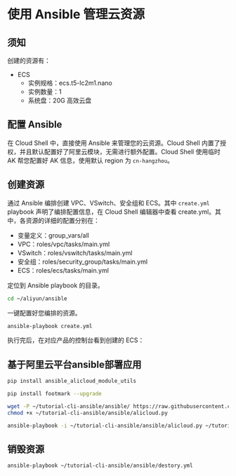 # 使用 Ansible 管理云资源


## 须知

创建的资源有：

- ECS
    - 实例规格：ecs.t5-lc2m1.nano
    - 实例数量：1
    - 系统盘：20G 高效云盘

## 配置 Ansible

在 Cloud Shell 中，直接使用 Ansible 来管理您的云资源。Cloud Shell 内置了授权，并且默认配置好了阿里云模块，无需进行额外配置。Cloud Shell 使用临时 AK 帮您配置好 AK 信息，使用默认 region 为 `cn-hangzhou`。

## 创建资源

通过 Ansible 编排创建 VPC、VSwitch、安全组和 ECS。其中 `create.yml` playbook 声明了编排配置信息，<tutorial-editor-open-file filePath="tutorial-cli-ansible/ansible/create.yml">在 Cloud Shell 编辑器中查看 create.yml</tutorial-editor-open-file>。其中，各资源的详细的配置分别在：

- 变量定义：<tutorial-editor-open-file filePath="tutorial-cli-ansible/ansible/group_vars/all">group_vars/all</tutorial-editor-open-file>
- VPC：<tutorial-editor-open-file filePath="tutorial-cli-ansible/ansible/roles/vpc/tasks/main.yml">roles/vpc/tasks/main.yml</tutorial-editor-open-file>
- VSwitch：<tutorial-editor-open-file filePath="tutorial-cli-ansible/ansible/roles/vswitch/tasks/main.yml">roles/vswitch/tasks/main.yml</tutorial-editor-open-file>
- 安全组：<tutorial-editor-open-file filePath="tutorial-cli-ansible/ansible/roles/security_group/tasks/main.yml">roles/security_group/tasks/main.yml</tutorial-editor-open-file>
- ECS：<tutorial-editor-open-file filePath="tutorial-cli-ansible/ansible/roles/ecs/tasks/main.yml">roles/ecs/tasks/main.yml</tutorial-editor-open-file>

定位到 Ansible playbook 的目录。

```bash
cd ~/aliyun/ansible
```

一键配置好您编排的资源。

```bash
ansible-playbook create.yml
```

执行完后，在对应产品的控制台看到创建的 ECS：


## 基于阿里云平台ansible部署应用 

```bash
pip install ansible_alicloud_module_utils
```

```bash
pip install footmark --upgrade
```

```bash
wget -P ~/tutorial-cli-ansible/ansible/ https://raw.githubusercontent.com/alibaba/ansible-provider/master/contrib/inventory/alicloud.py;\
chmod +x ~/tutorial-cli-ansible/ansible/alicloud.py
```

```bash
ansible-playbook -i ~/tutorial-cli-ansible/ansible/alicloud.py ~/tutorial-cli-ansible/ansible/deploy.yml -u root -k
```

## 销毁资源

```bash
ansible-playbook ~/tutorial-cli-ansible/ansible/destory.yml
```
